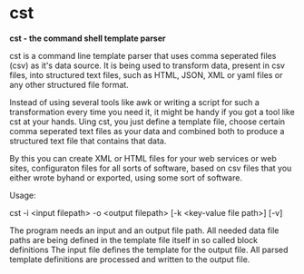 # cst
**cst - the command shell template parser**

cst is a command line template parser that uses comma seperated files (csv) as it's data source.
It is being used to transform data, present in csv files, into structured text files, such as HTML, JSON, XML or yaml files or any other structured file format.

Instead of using several tools like awk or writing a script for such a transformation every time you need it, it might be handy if you got a tool like cst at your hands.
Uing cst, you just define a template file, choose certain comma seperated text files as your data and combined both to produce a structured text file that contains that data.

By this you can create XML or HTML files for your web services or web sites, configuraton files for all sorts of software, based on csv files that you either wrote byhand or exported, using some sort of software.

Usage:

cst -i \<input filepath\> -o \<output filepath\> [-k \<key-value file path\>] [-v]

The program needs an input and an output file path.
All needed data file paths are being defined in the template file itself in so called block definitions
The input file defines the template for the output file.
All parsed template definitions are processed and written to the output file.
